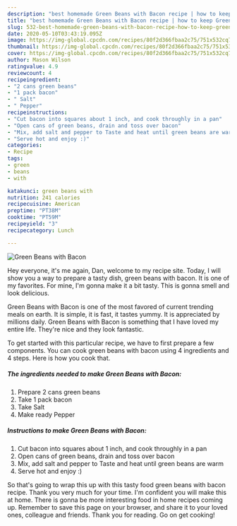 ```yaml
---
description: "best homemade Green Beans with Bacon recipe | how to keep Green Beans with Bacon"
title: "best homemade Green Beans with Bacon recipe | how to keep Green Beans with Bacon"
slug: 532-best-homemade-green-beans-with-bacon-recipe-how-to-keep-green-beans-with-bacon
date: 2020-05-10T03:43:19.095Z
image: https://img-global.cpcdn.com/recipes/80f2d366fbaa2c75/751x532cq70/green-beans-with-bacon-recipe-main-photo.jpg
thumbnail: https://img-global.cpcdn.com/recipes/80f2d366fbaa2c75/751x532cq70/green-beans-with-bacon-recipe-main-photo.jpg
cover: https://img-global.cpcdn.com/recipes/80f2d366fbaa2c75/751x532cq70/green-beans-with-bacon-recipe-main-photo.jpg
author: Mason Wilson
ratingvalue: 4.9
reviewcount: 4
recipeingredient:
- "2 cans green beans"
- "1 pack bacon"
- " Salt"
- " Pepper"
recipeinstructions:
- "Cut bacon into squares about 1 inch, and cook throughly in a pan"
- "Open cans of green beans, drain and toss over bacon"
- "Mix, add salt and pepper to Taste and heat until green beans are warm"
- "Serve hot and enjoy :)"
categories:
- Recipe
tags:
- green
- beans
- with

katakunci: green beans with 
nutrition: 241 calories
recipecuisine: American
preptime: "PT38M"
cooktime: "PT59M"
recipeyield: "3"
recipecategory: Lunch

---
```



![Green Beans with Bacon](https://img-global.cpcdn.com/recipes/80f2d366fbaa2c75/751x532cq70/green-beans-with-bacon-recipe-main-photo.jpg)

Hey everyone, it's me again, Dan, welcome to my recipe site. Today, I will show you a way to prepare a tasty dish, green beans with bacon. It is one of my favorites. For mine, I'm gonna make it a bit tasty. This is gonna smell and look delicious.



Green Beans with Bacon is one of the most favored of current trending meals on earth. It is simple, it is fast, it tastes yummy. It is appreciated by millions daily. Green Beans with Bacon is something that I have loved my entire life. They're nice and they look fantastic.


To get started with this particular recipe, we have to first prepare a few components. You can cook green beans with bacon using 4 ingredients and 4 steps. Here is how you cook that.

<!--inarticleads1-->

##### The ingredients needed to make Green Beans with Bacon:

1. Prepare 2 cans green beans
1. Take 1 pack bacon
1. Take  Salt
1. Make ready  Pepper




<!--inarticleads2-->

##### Instructions to make Green Beans with Bacon:

1. Cut bacon into squares about 1 inch, and cook throughly in a pan
1. Open cans of green beans, drain and toss over bacon
1. Mix, add salt and pepper to Taste and heat until green beans are warm
1. Serve hot and enjoy :)




So that's going to wrap this up with this tasty food green beans with bacon recipe. Thank you very much for your time. I'm confident you will make this at home. There is gonna be more interesting food in home recipes coming up. Remember to save this page on your browser, and share it to your loved ones, colleague and friends. Thank you for reading. Go on get cooking!
